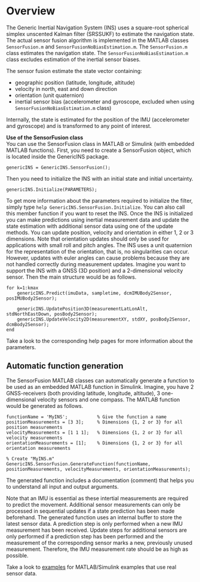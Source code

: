 # Overview
The Generic Inertial Navigation System (INS) uses a square-root spherical simplex unscented Kalman filter (SRSSUKF) to estimate the navigation state.
The actual sensor fusion algorithm is implemented in the MATLAB classes `SensorFusion.m` and `SensorFusionNoBiasEstimation.m`.
The `SensorFusion.m` class estimates the navigation state.
The `SensorFusionNoBiasEstimation.m` class excludes estimation of the inertial sensor biases.


The sensor fusion estimate the state vector containing:
- geographic position (latitude, longitude, altitude)
- velocity in north, east and down direction
- orientation (unit quaternion)
- inertial sensor bias (accelerometer and gyroscope, excluded when using `SensorFusionNoBiasEstimation.m` class)

Internally, the state is estimated for the position of the IMU (accelerometer and gyroscope) and is transformed to any point of interest.

**Use of the SensorFusion class**<br>
You can use the SensorFusion class in MATLAB or Simulink (with embedded MATLAB functions). First, you need to create a SensorFusion object, which is located inside the GenericINS package.
```
genericINS = GenericINS.SensorFusion();
```
Then you need to initialize the INS with an initial state and initial uncertainty.
```
genericINS.Initialize(PARAMETERS);
```
To get more information about the parameters required to initialize the filter, simply type `help GenericINS.SensorFusion.Initialize`. You can
also call this member function if you want to reset the INS. Once the INS is initialized you can make predictions using inertial measurement data
and update the state estimation with additional sensor data using one of the update methods. You can update position, velocity and orientation
in either 1, 2 or 3 dimensions. Note that orientation updates should only be used for applications with small roll and pitch angles.
The INS uses a unit quaternion for the representation of the orientation, that is, no singularities can occur. However, updates with euler angles
can cause problems because they are not handled correctly during measurement updates. Imagine you want to support the INS with a GNSS (3D position)
and a 2-dimensional velocity sensor. Then the main structure would be as follows.
```
for k=1:kmax
    genericINS.Predict(imuData, sampletime, dcmIMUBody2Sensor, posIMUBody2Sensor);

    genericINS.UpdatePosition3D(measurementLatLonAlt, stdNorthEastDown, posBody2Sensor);
    genericINS.UpdateVelocity2D(measurementXY, stdXY, posBody2Sensor, dcmBody2Sensor);
end
```
Take a look to the corresponding help pages for more information about the parameters.

## Automatic function generation
The SensorFusion MATLAB classes can automatically generate a function to be used as an embedded MATLAB function in Simulink.
Imagine, you have 2 GNSS-receivers (both providing latitude, longitude, altitude), 3 one-dimensional velocity sensors and one compass. The MATLAB function would be generated as follows.
```
functionName = 'MyINS';           % Give the function a name
positionMeasurements = [3 3];     % Dimensions {1, 2 or 3} for all position measurements
velocityMeasurements = [1 1 1];   % Dimensions {1, 2 or 3} for all velocity measurements
orientationMeasurements = [1];    % Dimensions {1, 2 or 3} for all orientation measurements

% Create "MyINS.m"
GenericINS.SensorFusion.GenerateFunction(functionName, positionMeasurements, velocityMeasurements, orientationMeasurements);
```
The generated function includes a documentation (comment) that helps you to understand all input and output arguments.

Note that an IMU is essential as these intertial measurements are required to predict the movement.
Additional sensor measurements can only be processed in sequential updates if a state prediction has been made beforehand.
The generated function uses an internal buffer to store the latest sensor data.
A prediction step is only performed when a new IMU measurement has been received.
Update steps for additional sensors are only performed if a prediction step has been performed and the measurement of the corresponding sensor marks a new, previously unused measurement.
Therefore, the IMU measurement rate should be as high as possible.

Take a look to [examples](../../examples/) for MATLAB/Simulink examples that use real sensor data.

